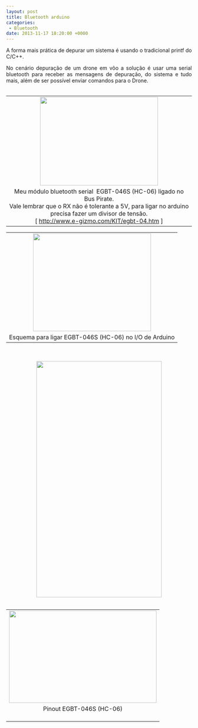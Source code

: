 ```yaml
---
layout: post
title: Bluetooth arduino
categories:
 - Bluetooth
date: 2013-11-17 18:20:00 +0000
---
```


<div class="separator" style="clear: both; text-align: justify;">
A forma mais prática de depurar um sistema é usando o tradicional printf do C/C++.</div>

<a name="more"></a>  

<div class="separator" style="clear: both; text-align: justify;">
No cenário depuração de um drone em vôo a solução é usar uma serial bluetooth para receber as mensagens de depuração, do sistema e tudo mais, além de ser possível enviar comandos para o Drone.</div>

<div class="separator" style="clear: both; text-align: center;">
<br/></div>

<table align="center" cellpadding="0" cellspacing="0" class="tr-caption-container" style="margin-left: auto; margin-right: auto; text-align: center;"><tbody>
<tr><td style="text-align: center;"><a href="http://4.bp.blogspot.com/-k4FukYqHkd8/UmxcCOXi-VI/AAAAAAAAm0U/TT6UbohrV_U/s1600/IMG_20131026_185054.jpg" imageanchor="1" style="margin-left: auto; margin-right: auto;"><img border="0" height="240" src="http://4.bp.blogspot.com/-k4FukYqHkd8/UmxcCOXi-VI/AAAAAAAAm0U/TT6UbohrV_U/s320/IMG_20131026_185054.jpg" width="320"/></a></td></tr>
<tr><td class="tr-caption" style="text-align: center;">Meu módulo bluetooth serial &nbsp;EGBT-046S (HC-06) ligado no Bus Pirate.<br/>
Vale lembrar que o RX não é tolerante a 5V, para ligar no arduino precisa fazer um divisor de tensão.<br/>
[&nbsp;<a href="http://www.e-gizmo.com/KIT/egbt-04.htm">http://www.e-gizmo.com/KIT/egbt-04.htm</a>&nbsp;]</td></tr>
</tbody></table>

<table align="center" cellpadding="0" cellspacing="0" class="tr-caption-container" style="margin-left: auto; margin-right: auto; text-align: center;"><tbody>
<tr><td style="text-align: center;"><a href="http://2.bp.blogspot.com/-REpobMYku_o/UmxcttlcuPI/AAAAAAAAm0k/3aaxb4NVgus/s1600/FFM2LM8HHS9W6IV.LARGE.jpg" imageanchor="1" style="margin-left: auto; margin-right: auto;"><img border="0" height="265" src="http://2.bp.blogspot.com/-REpobMYku_o/UmxcttlcuPI/AAAAAAAAm0k/3aaxb4NVgus/s320/FFM2LM8HHS9W6IV.LARGE.jpg" width="320"/></a></td></tr>
<tr><td class="tr-caption" style="text-align: center;">Esquema para ligar&nbsp;EGBT-046S (HC-06)&nbsp;no I/O de Arduino</td></tr>
</tbody></table>

<div class="separator" style="clear: both; text-align: center;">
<br/></div>

<div class="separator" style="clear: both; text-align: center;">
<br/></div>

<div class="separator" style="clear: both; text-align: center;">
<a href="http://2.bp.blogspot.com/-nK9VDuqZheI/Umxb5sUOYGI/AAAAAAAAm0M/_5n8phHXLCE/s1600/bluetooth.PNG" imageanchor="1" style="margin-left: 1em; margin-right: 1em;"><img border="0" height="640" src="http://2.bp.blogspot.com/-nK9VDuqZheI/Umxb5sUOYGI/AAAAAAAAm0M/_5n8phHXLCE/s640/bluetooth.PNG" width="340"/></a></div>

<div class="separator" style="clear: both; text-align: center;">
<br/></div>

<table align="center" cellpadding="0" cellspacing="0" class="tr-caption-container" style="margin-left: auto; margin-right: auto; text-align: center;"><tbody>
<tr><td style="text-align: center;"><a href="http://4.bp.blogspot.com/-UpfQod7gx-Q/UmvaSe6-cmI/AAAAAAAAmyM/Q-raR9d-Z3c/s1600/bc417-pinout.jpg" imageanchor="1" style="margin-left: auto; margin-right: auto;"><img border="0" height="250" src="http://4.bp.blogspot.com/-UpfQod7gx-Q/UmvaSe6-cmI/AAAAAAAAmyM/Q-raR9d-Z3c/s400/bc417-pinout.jpg" width="400"/></a></td></tr>
<tr><td class="tr-caption" style="text-align: center;">Pinout EGBT-046S (HC-06)<br/>
<br/></td></tr>
</tbody></table>

  

  